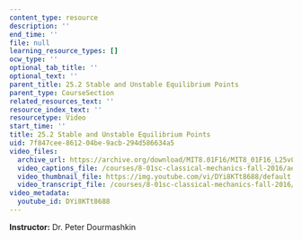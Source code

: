 ```yaml
---
content_type: resource
description: ''
end_time: ''
file: null
learning_resource_types: []
ocw_type: ''
optional_tab_title: ''
optional_text: ''
parent_title: 25.2 Stable and Unstable Equilibrium Points
parent_type: CourseSection
related_resources_text: ''
resource_index_text: ''
resourcetype: Video
start_time: ''
title: 25.2 Stable and Unstable Equilibrium Points
uid: 7f847cee-8612-04be-9acb-294d586634a5
video_files:
  archive_url: https://archive.org/download/MIT8.01F16/MIT8_01F16_L25v02_360p.mp4
  video_captions_file: /courses/8-01sc-classical-mechanics-fall-2016/ae86baa3d1de5eca86c11466afae853a_DYi8KTt8688.vtt
  video_thumbnail_file: https://img.youtube.com/vi/DYi8KTt8688/default.jpg
  video_transcript_file: /courses/8-01sc-classical-mechanics-fall-2016/036aa5b4dc5fd85a7a8a402607dd07a0_DYi8KTt8688.pdf
video_metadata:
  youtube_id: DYi8KTt8688
---
```


**Instructor:** Dr. Peter Dourmashkin

